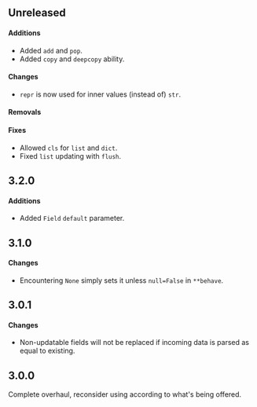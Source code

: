 ## Unreleased

#### Additions

- Added `add` and `pop`.
- Added `copy` and `deepcopy` ability.

#### Changes

- `repr` is now used for inner values (instead of) `str`.

#### Removals

#### Fixes

- Allowed `cls` for `list` and `dict`.
- Fixed `list` updating with `flush`.

## 3.2.0

#### Additions

- Added `Field` `default` parameter.

## 3.1.0

#### Changes

- Encountering ``None`` simply sets it unless `null=False` in `**behave`.

## 3.0.1

#### Changes

- Non-updatable fields will not be replaced if incoming data is parsed as equal to existing.

## 3.0.0

Complete overhaul, reconsider using according to what's being offered.
